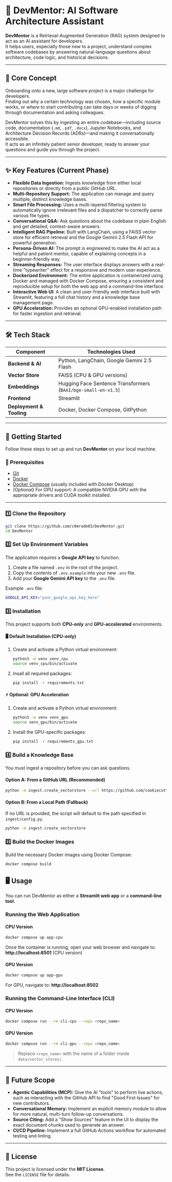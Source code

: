 # 🤖 DevMentor: AI Software Architecture Assistant

**DevMentor** is a Retrieval-Augmented Generation (RAG) system designed to act as an AI assistant for developers.  
It helps users, especially those new to a project, understand complex software codebases by answering natural-language questions about architecture, code logic, and historical decisions.

---

## 🧠 Core Concept

Onboarding onto a new, large software project is a major challenge for developers.  
Finding out *why* a certain technology was chosen, *how* a specific module works, or *where* to start contributing can take days or weeks of digging through documentation and asking colleagues.

DevMentor solves this by ingesting an entire codebase—including source code, documentation (`.md`, `.pdf`, `.docx`), Jupyter Notebooks, and Architecture Decision Records (ADRs)—and making it conversationally accessible.  
It acts as an infinitely patient senior developer, ready to answer your questions and guide you through the project.

---

## ✨ Key Features (Current Phase)

- **Flexible Data Ingestion:** Ingests knowledge from either local repositories or directly from a public GitHub URL.  
- **Multi-Repository Support:** The application can manage and query multiple, distinct knowledge bases.  
- **Smart File Processing:** Uses a multi-layered filtering system to automatically ignore irrelevant files and a dispatcher to correctly parse various file types.  
- **Conversational Q&A:** Ask questions about the codebase in plain English and get detailed, context-aware answers.  
- **Intelligent RAG Pipeline:** Built with LangChain, using a FAISS vector store for efficient retrieval and the Google Gemini 2.5 Flash API for powerful generation.  
- **Persona-Driven AI:** The prompt is engineered to make the AI act as a helpful and patient mentor, capable of explaining concepts in a beginner-friendly way.  
- **Streaming Responses:** The user interface displays answers with a real-time "typewriter" effect for a responsive and modern user experience.  
- **Dockerized Environment:** The entire application is containerized using Docker and managed with Docker Compose, ensuring a consistent and reproducible setup for both the web app and a command-line interface.  
- **Interactive Web UI:** A clean and user-friendly web interface built with Streamlit, featuring a full chat history and a knowledge base management page.  
- **GPU Acceleration:** Provides an optional GPU-enabled installation path for faster ingestion and retrieval.

---

## 🛠️ Tech Stack

| Component | Technologies Used |
|------------|-------------------|
| **Backend & AI** | Python, LangChain, Google Gemini 2.5 Flash |
| **Vector Store** | FAISS (CPU & GPU versions) |
| **Embeddings** | Hugging Face Sentence Transformers (`BAAI/bge-small-en-v1.5`) |
| **Frontend** | Streamlit |
| **Deployment & Tooling** | Docker, Docker Compose, GitPython |

---

## 🚀 Getting Started

Follow these steps to set up and run **DevMentor** on your local machine.

### 🧩 Prerequisites

- [Git](https://git-scm.com/)  
- [Docker](https://www.docker.com/products/docker-desktop/)  
- [Docker Compose](https://docs.docker.com/compose/install/) (usually included with Docker Desktop)  
- *(Optional)* For GPU support: A compatible NVIDIA GPU with the appropriate drivers and CUDA toolkit installed.

---

### 1️⃣ Clone the Repository

```bash
git clone https://github.com/c0mrade03/DevMentor.git
cd DevMentor
```
### 2️⃣ Set Up Environment Variables

The application requires a **Google API key** to function.

1. Create a file named `.env` in the root of the project.  
2. Copy the contents of `.env.example` into your new `.env` file.  
3. Add your **Google Gemini API key** to the `.env` file.

Example `.env` file:
```bash
GOOGLE_API_KEY="your_google_api_key_here"
```
### 3️⃣ Installation

This project supports both **CPU-only** and **GPU-accelerated** environments.

#### 🖥️ Default Installation (CPU-only)

1. Create and activate a Python virtual environment:
    ```bash
   python3 -m venv venv_cpu
   source venv_cpu/bin/activate

2. Insall all required packages:
    ```bash
   pip install -r requirements.txt

#### ⚡ Optional: GPU Acceleration

1. Create and activate a Python virtual environment:
   ```bash
   python3 -m venv venv_gpu
   source venv_gpu/bin/activate

2. Install the GPU-specific packages:
    ```bash
   pip install -r requirements_gpu.txt

### 4️⃣ Build a Knowledge Base

You must ingest a repository before you can ask questions.

#### Option A: From a GitHub URL (Recommended)

```bash
python -m ingest.create_vectorstore --url https://github.com/cookiecutter/cookiecutter
```

#### Option B: From a Local Path (Fallback)

If no URL is provided, the script will default to the path specified in `ingest/config.py`.

```bash
python -m ingest.create_vectorstore
```

### 5️⃣ Build the Docker Images

Build the necessary Docker images using Docker Compose:

```bash
docker compose build
```
## 🖥️ Usage

You can run DevMentor as either a **Streamlit web app** or a **command-line tool**.

### Running the Web Application

#### CPU Version

```bash
docker compose up app-cpu
```
Once the container is running, open your web browser and navigate to:  
**http://localhost:8501** (CPU version)

#### GPU Version

```bash
docker compose up app-gpu
```
For GPU, navigate to: **http://localhost:8502**

### Running the Command-Line Interface (CLI)

#### CPU Version

```bash
docker compose run --rm cli-cpu --repo <repo_name>
```
#### GPU Version

```bash
docker compose run --rm cli-gpu --repo <repo_name>
```
> Replace `<repo_name>` with the name of a folder inside `data/vector_stores/`.

---

## 🔮 Future Scope

- **Agentic Capabilities (MCP):** Give the AI "tools" to perform live actions, such as interacting with the GitHub API to find "Good First Issues" for new contributors.  
- **Conversational Memory:** Implement an explicit memory module to allow for more natural, multi-turn follow-up conversations.  
- **Source Citing:** Add a "Show Sources" feature in the UI to display the exact document chunks used to generate an answer.  
- **CI/CD Pipeline:** Implement a full GitHub Actions workflow for automated testing and linting.

---

## 📜 License

This project is licensed under the **MIT License**.  
See the `LICENSE` file for details.
